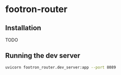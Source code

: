 # footron-router

## Installation

TODO

## Running the dev server

```sh
uvicorn footron_router.dev_server:app --port 8089
```
